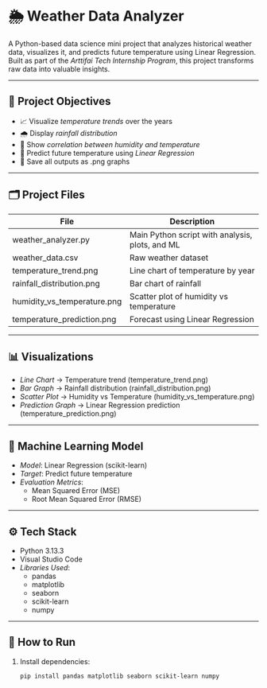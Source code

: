 # 🌦 Weather Data Analyzer

A Python-based data science mini project that analyzes historical weather data, visualizes it, and predicts future temperature using Linear Regression. Built as part of the *Arttifai Tech Internship Program*, this project transforms raw data into valuable insights.

---

## 🎯 Project Objectives

- 📈 Visualize *temperature trends* over the years
- 🌧 Display *rainfall distribution*
- 🔵 Show *correlation between humidity and temperature*
- 🔮 Predict future temperature using *Linear Regression*
- 💾 Save all outputs as .png graphs

---

## 🗂 Project Files

| File | Description |
|------|-------------|
| weather_analyzer.py | Main Python script with analysis, plots, and ML |
| weather_data.csv | Raw weather dataset |
| temperature_trend.png | Line chart of temperature by year |
| rainfall_distribution.png | Bar chart of rainfall |
| humidity_vs_temperature.png | Scatter plot of humidity vs temperature |
| temperature_prediction.png | Forecast using Linear Regression |

---

## 📊 Visualizations

- *Line Chart* → Temperature trend (temperature_trend.png)
- *Bar Graph* → Rainfall distribution (rainfall_distribution.png)
- *Scatter Plot* → Humidity vs Temperature (humidity_vs_temperature.png)
- *Prediction Graph* → Linear Regression prediction (temperature_prediction.png)

---

## 🤖 Machine Learning Model

- *Model*: Linear Regression (scikit-learn)
- *Target*: Predict future temperature
- *Evaluation Metrics*:
  - Mean Squared Error (MSE)
  - Root Mean Squared Error (RMSE)

---

## ⚙ Tech Stack

- Python 3.13.3
- Visual Studio Code
- *Libraries Used*:
  - pandas
  - matplotlib
  - seaborn
  - scikit-learn
  - numpy

---

## 🚀 How to Run

1. Install dependencies:
   ```bash
   pip install pandas matplotlib seaborn scikit-learn numpy

